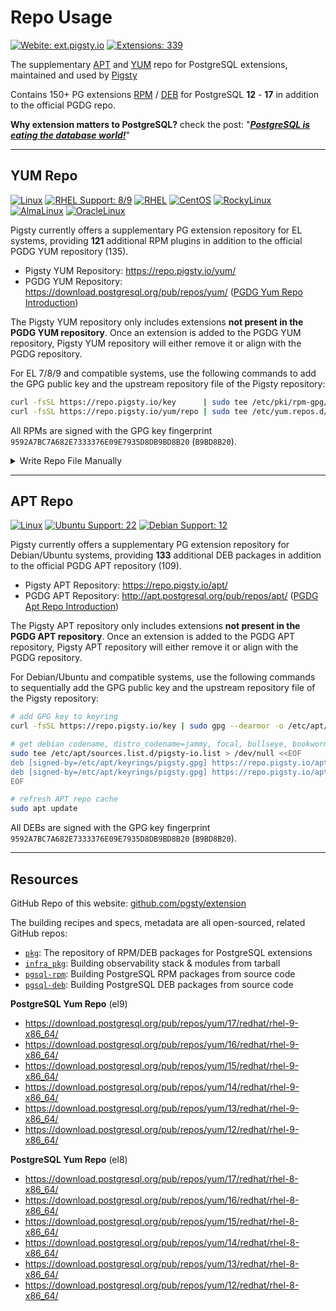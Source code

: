 # Repo Usage

[![Webite: ext.pigsty.io](https://img.shields.io/badge/website-ext.pigsty.io-slategray?style=flat&logo=cilium&logoColor=white)](https://ext.pigsty.io)
[![Extensions: 339](https://img.shields.io/badge/extensions-339-%233E668F?style=flat&logo=postgresql&logoColor=white&labelColor=3E668F)](https://pigsty.io/docs/pgext/list)

The supplementary [APT](#apt-repo) and [YUM](#yum-repo) repo for PostgreSQL extensions, maintained and used by [Pigsty](https://pigsty.io)

Contains 150+ PG extensions [RPM](/rpm) / [DEB](/deb) for PostgreSQL **12** - **17** in addition to the official PGDG repo.

**Why extension matters to PostgreSQL?** check the post: "[***PostgreSQL is eating the database world!***](https://medium.com/@fengruohang/postgres-is-eating-the-database-world-157c204dcfc4)"




--------

## YUM Repo

[![Linux](https://img.shields.io/badge/Linux-x86_64-%23FCC624?style=flat&logo=linux&labelColor=FCC624&logoColor=black)](https://pigsty.io/docs/node)
[![RHEL Support: 8/9](https://img.shields.io/badge/EL-7/8/9-red?style=flat&logo=redhat&logoColor=red)](https://pigsty.io/docs/pgext/list/rpm/)
[![RHEL](https://img.shields.io/badge/RHEL-slategray?style=flat&logo=redhat&logoColor=red)](https://pigsty.io/docs/pgext/list/rpm/)
[![CentOS](https://img.shields.io/badge/CentOS-slategray?style=flat&logo=centos&logoColor=%23262577)](https://almalinux.org/)
[![RockyLinux](https://img.shields.io/badge/RockyLinux-slategray?style=flat&logo=rockylinux&logoColor=%2310B981)](https://almalinux.org/)
[![AlmaLinux](https://img.shields.io/badge/AlmaLinux-slategray?style=flat&logo=almalinux&logoColor=black)](https://almalinux.org/)
[![OracleLinux](https://img.shields.io/badge/OracleLinux-slategray?style=flat&logo=oracle&logoColor=%23F80000)](https://almalinux.org/)

Pigsty currently offers a supplementary PG extension repository for EL systems, providing **121** additional RPM plugins in addition to the official PGDG YUM repository (135).

- Pigsty YUM Repository: https://repo.pigsty.io/yum/
- PGDG YUM Repository: https://download.postgresql.org/pub/repos/yum/ ([PGDG Yum Repo Introduction](https://www.postgresql.org/download/linux/redhat/))

The Pigsty YUM repository only includes extensions **not present in the PGDG YUM repository**.
Once an extension is added to the PGDG YUM repository, Pigsty YUM repository will either remove it or align with the PGDG repository.

For EL 7/8/9 and compatible systems, use the following commands to add the GPG public key and the upstream repository file of the Pigsty repository:

```bash
curl -fsSL https://repo.pigsty.io/key      | sudo tee /etc/pki/rpm-gpg/RPM-GPG-KEY-pigsty >/dev/null  # add gpg key
curl -fsSL https://repo.pigsty.io/yum/repo | sudo tee /etc/yum.repos.d/pigsty.repo        >/dev/null  # add repo file
```

All RPMs are signed with the GPG key fingerprint `9592A7BC7A682E7333376E09E7935D8DB9BD8B20` (`B9BD8B20`).

<details><summary>Write Repo File Manually</summary><br>

```bash
sudo tee /etc/yum.repos.d/pigsty-io.repo > /dev/null <<-'EOF'
[pigsty-infra]
name=Pigsty Infra for $basearch
baseurl=https://repo.pigsty.io/yum/infra/$basearch
skip_if_unavailable = 1
enabled = 1
priority = 1
gpgcheck = 1
gpgkey=file:///etc/pki/rpm-gpg/RPM-GPG-KEY-pigsty
module_hotfixes=1

[pigsty-pgsql]
name=Pigsty PGSQL For el$releasever.$basearch
baseurl=https://repo.pigsty.io/yum/pgsql/el$releasever.$basearch
skip_if_unavailable = 1
enabled = 1
priority = 1
gpgcheck = 1
gpgkey=file:///etc/pki/rpm-gpg/RPM-GPG-KEY-pigsty
module_hotfixes=1
EOF
sudo yum makecache;
```

</details>




--------

## APT Repo


[![Linux](https://img.shields.io/badge/Linux-x86_64-%23FCC624?style=flat&logo=linux&labelColor=FCC624&logoColor=black)](https://pigsty.io/docs/node)
[![Ubuntu Support: 22](https://img.shields.io/badge/Ubuntu-22-%23E95420?style=flat&logo=ubuntu&logoColor=%23E95420)](https://pigsty.io/docs/pgext/list/deb/)
[![Debian Support: 12](https://img.shields.io/badge/Debian-12-%23A81D33?style=flat&logo=debian&logoColor=%23A81D33)](https://pigsty.io/docs/reference/compatibility/)

Pigsty currently offers a supplementary PG extension repository for Debian/Ubuntu systems, providing **133** additional DEB packages in addition to the official PGDG APT repository (109).

- Pigsty APT Repository: https://repo.pigsty.io/apt/
- PGDG APT Repository: http://apt.postgresql.org/pub/repos/apt/ ([PGDG Apt Repo Introduction](https://www.postgresql.org/download/linux/debian/))

The Pigsty APT repository only includes extensions **not present in the PGDG APT repository**.
Once an extension is added to the PGDG APT repository, Pigsty APT repository will either remove it or align with the PGDG repository.

For Debian/Ubuntu and compatible systems, use the following commands to sequentially add the GPG public key and the upstream repository file of the Pigsty repository:

```bash
# add GPG key to keyring
curl -fsSL https://repo.pigsty.io/key | sudo gpg --dearmor -o /etc/apt/keyrings/pigsty.gpg

# get debian codename, distro_codename=jammy, focal, bullseye, bookworm
sudo tee /etc/apt/sources.list.d/pigsty-io.list > /dev/null <<EOF
deb [signed-by=/etc/apt/keyrings/pigsty.gpg] https://repo.pigsty.io/apt/infra generic main 
deb [signed-by=/etc/apt/keyrings/pigsty.gpg] https://repo.pigsty.io/apt/pgsql/$(lsb_release -cs) $(lsb_release -cs) main
EOF

# refresh APT repo cache
sudo apt update
```

All DEBs are signed with the GPG key fingerprint `9592A7BC7A682E7333376E09E7935D8DB9BD8B20` (`B9BD8B20`).



--------

## Resources

GitHub Repo of this website: [github.com/pgsty/extension](https://github.com/pgsty/extension) 

The building recipes and specs, metadata are all open-sourced, related GitHub repos:

- [`pkg`](https://github.com/pgsty/pkg): The repository of RPM/DEB packages for PostgreSQL extensions
- [`infra_pkg`](https://github.com/pgsty/infra-pkg): Building observability stack & modules from tarball
- [`pgsql-rpm`](https://github.com/pgsty/pgsql-rpm): Building PostgreSQL RPM packages from source code
- [`pgsql-deb`](https://github.com/pgsty/pgsql-deb): Building PostgreSQL DEB packages from source code

**PostgreSQL Yum Repo** (el9)

- https://download.postgresql.org/pub/repos/yum/17/redhat/rhel-9-x86_64/
- https://download.postgresql.org/pub/repos/yum/16/redhat/rhel-9-x86_64/
- https://download.postgresql.org/pub/repos/yum/15/redhat/rhel-9-x86_64/
- https://download.postgresql.org/pub/repos/yum/14/redhat/rhel-9-x86_64/
- https://download.postgresql.org/pub/repos/yum/13/redhat/rhel-9-x86_64/
- https://download.postgresql.org/pub/repos/yum/12/redhat/rhel-9-x86_64/

**PostgreSQL Yum Repo** (el8)

- https://download.postgresql.org/pub/repos/yum/17/redhat/rhel-8-x86_64/
- https://download.postgresql.org/pub/repos/yum/16/redhat/rhel-8-x86_64/
- https://download.postgresql.org/pub/repos/yum/15/redhat/rhel-8-x86_64/
- https://download.postgresql.org/pub/repos/yum/14/redhat/rhel-8-x86_64/
- https://download.postgresql.org/pub/repos/yum/13/redhat/rhel-8-x86_64/
- https://download.postgresql.org/pub/repos/yum/12/redhat/rhel-8-x86_64/